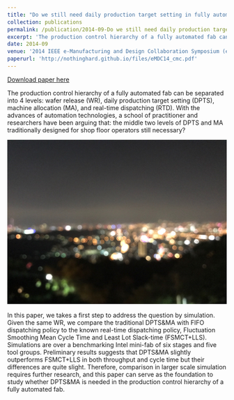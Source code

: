 ```yaml
---
title: "Do we still need daily production target setting in fully automated fabs?"
collection: publications
permalink: /publication/2014-09-Do we still need daily production target setting in fully automated fabs?
excerpt: 'The production control hierarchy of a fully automated fab can be separated into 4 levels: wafer release (WR), daily production target setting (DPTS), machine allocation (MA), and real-time dispatching (RTD). With the advances of automation technologies, a school of practitioner and researchers have been arguing that: the middle two levels of DPTS and MA traditionally designed for shop floor operators still necessary?'
date: 2014-09
venue: '2014 IEEE e-Manufacturing and Design Collaboration Symposium (eMDC)'
paperurl: 'http://nothinghard.github.io/files/eMDC14_cmc.pdf'
---
```


<a href='http://nothinghard.github.io/files/eMDC14_cmc.pdf'>Download paper here</a>

The production control hierarchy of a fully automated fab can be separated into 4 levels: wafer release (WR), daily production target setting (DPTS), machine allocation (MA), and real-time dispatching (RTD). With the advances of automation technologies, a school of practitioner and researchers have been arguing that: the middle two levels of DPTS and MA traditionally designed for shop floor operators still necessary?

![image description](../images/teaser.png)

In this paper, we takes a first step to address the question by simulation. Given the same WR, we compare the traditional DPTS&amp;MA with FIFO dispatching policy to the known real-time dispatching policy, Fluctuation Smoothing Mean Cycle Time and Least Lot Slack-time (FSMCT+LLS). Simulations are over a benchmarking Intel mini-fab of six stages and five tool groups. Preliminary results suggests that DPTS&amp;MA slightly outperforms FSMCT+LLS in both throughput and cycle time but their differences are quite slight. Therefore, comparison in larger scale simulation requires further research, and this paper can serve as the foundation to study whether DPTS&amp;MA is needed in the production control hierarchy of a fully automated fab.
